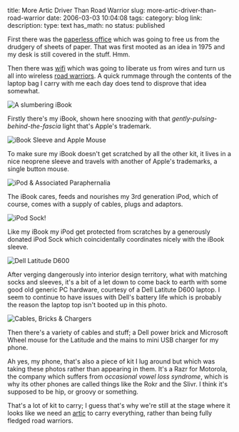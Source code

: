 title: More Artic Driver Than Road Warrior
slug: more-artic-driver-than-road-warrior
date: 2006-03-03 10:04:08
tags: 
category: blog
link: 
description: 
type: text
has_math: no
status: published

First there was the [paperless office](http://en.wikipedia.org/wiki/Paperless_office "http://en.wikipedia.org/wiki/Paperless_office") which was going to free us from the drudgery of sheets of paper. That was first mooted as an idea in 1975 and my desk is still covered in the stuff. Hmm.

Then there was [wifi](http://en.wikipedia.org/wiki/Wifi "http://en.wikipedia.org/wiki/Wifi") which was going to liberate us from wires and turn us all into wireless [road warriors](http://www.answers.com/topic/road-warriors "http://www.answers.com/topic/road-warriors"). A quick rummage through the contents of the laptop bag I carry with me each day does tend to disprove that idea somewhat.

<!-- TEASER_END -->

![A slumbering iBook](/wp-content/uploads/2006/03/01-03-06_2027.jpg)

Firstly there's my iBook, shown here snoozing with that *gently-pulsing-behind-the-fascia* light that's Apple's trademark.

![iBook Sleeve and Apple Mouse](/wp-content/uploads/2006/03/01-03-06_2028.jpg)

To make sure my iBook doesn't get scratched by all the other kit, it lives in a nice neoprene sleeve and travels with another of Apple's trademarks, a single button mouse.

![iPod & Associated Paraphernalia](/wp-content/uploads/2006/03/01-03-06_2030.jpg)

The iBook cares, feeds and nourishes my 3rd generation iPod, which of course, comes with a supply of cables, plugs and adaptors.

![iPod Sock!](/wp-content/uploads/2006/03/01-03-06_2031.jpg)

Like my iBook my iPod get protected from scratches by a generously donated iPod Sock which coincidentally coordinates nicely with the iBook sleeve.

![Dell Latitude D600](/wp-content/uploads/2006/03/01-03-06_2036.jpg)

After verging dangerously into interior design territory, what with matching socks and sleeves, it's a bit of a let down to come back to earth with some good old generic PC hardware, courtesy of a Dell Latitute D600 laptop. I seem to continue to have issues with Dell's battery life which is probably the reason the laptop top isn't booted up in this photo.

![Cables, Bricks & Chargers](/wp-content/uploads/2006/03/01-03-06_2029.jpg)

Then there's a variety of cables and stuff; a Dell power brick and Microsoft Wheel mouse for the Latitude and the mains to mini USB charger for my phone.

Ah yes, my phone, that's also a piece of kit I lug around but which was taking these photos rather than appearing in them. It's a Razr for Motorola, the company which suffers from *occasional vowel loss syndrome*, which is why its other phones are called things like the Rokr and the Slivr. I think it's supposed to be hip, or groovy or something.

That's a lot of kit to carry; I guess that's why we're still at the stage where it looks like we need an [artic](http://en.wikipedia.org/wiki/Artic "http://en.wikipedia.org/wiki/Artic") to carry everything, rather than being fully fledged road warriors.



